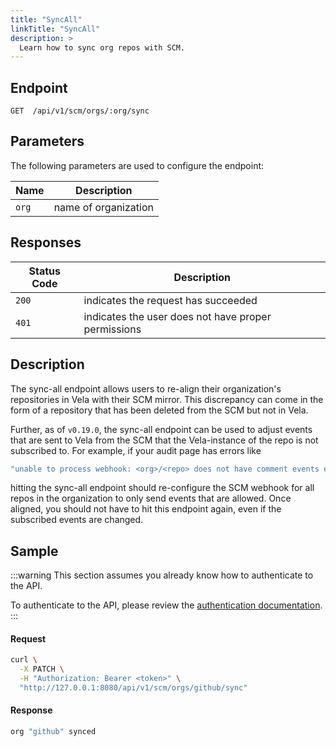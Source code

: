 ```yaml
---
title: "SyncAll"
linkTitle: "SyncAll"
description: >
  Learn how to sync org repos with SCM.
---
```


## Endpoint

```
GET  /api/v1/scm/orgs/:org/sync
```

## Parameters

The following parameters are used to configure the endpoint:

| Name   | Description          |
| ------ | -------------------- |
| `org`  | name of organization |

## Responses

| Status Code | Description                                         |
| ----------- | --------------------------------------------------- |
| `200`       | indicates the request has succeeded                 |
| `401`       | indicates the user does not have proper permissions |

## Description

The sync-all endpoint allows users to re-align their organization's repositories in Vela with their SCM mirror. This discrepancy can come in the form of a repository that has been deleted from the SCM but not in Vela. 

Further, as of `v0.19.0`, the sync-all endpoint can be used to adjust events that are sent to Vela from the SCM that the Vela-instance of the repo is not subscribed to. For example, if your audit page has errors like

```sh
"unable to process webhook: <org>/<repo> does not have comment events enabled"
```

hitting the sync-all endpoint should re-configure the SCM webhook for all repos in the organization to only send events that are allowed. Once aligned, you should not have to hit this endpoint again, even if the subscribed events are changed.

## Sample

:::warning
This section assumes you already know how to authenticate to the API.

To authenticate to the API, please review the [authentication documentation](/docs/reference/api/authentication/).
:::

#### Request

```sh
curl \
  -X PATCH \
  -H "Authorization: Bearer <token>" \
  "http://127.0.0.1:8080/api/v1/scm/orgs/github/sync"
```

#### Response

```sh
org "github" synced
```
